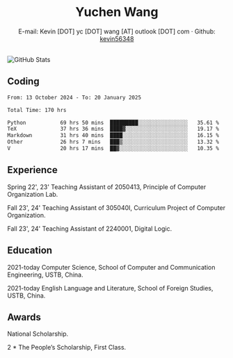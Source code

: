  <center>
     <h1>Yuchen Wang</h1>
     <div>
         <span>
             E-mail:
             Kevin [DOT] yc [DOT] wang [AT] outlook [DOT] com
         </span>
         ·
         <span>
             Github:
             <a href="https://github.com/kevin56348">kevin56348</a>
         </span>
     </div>
 </center>
<br>
<p><img src="https://github-readme-stats.vercel.app/api?username=kevin56348&amp;show_icons=true" alt="GitHub Stats"></p>

## Coding

<!-- ![Top Langs](https://github-readme-stats.vercel.app/api/top-langs/?username=kevin56348) -->

<!--START_SECTION:waka-->

```txt
From: 13 October 2024 - To: 20 January 2025

Total Time: 170 hrs

Python           69 hrs 50 mins  █████████░░░░░░░░░░░░░░░░   35.61 %
TeX              37 hrs 36 mins  ████▓░░░░░░░░░░░░░░░░░░░░   19.17 %
Markdown         31 hrs 40 mins  ████░░░░░░░░░░░░░░░░░░░░░   16.15 %
Other            26 hrs 7 mins   ███▒░░░░░░░░░░░░░░░░░░░░░   13.32 %
V                20 hrs 17 mins  ██▓░░░░░░░░░░░░░░░░░░░░░░   10.35 %
```

<!--END_SECTION:waka-->

## Experience 

Spring 22', 23' Teaching Assistant of 2050413, Principle of Computer Organization Lab.

Fall 23', 24' Teaching Assistant of 305040I, Curriculum Project of Computer Organization.

Fall 23', 24' Teaching Assistant of 2240001, Digital Logic.

## Education

2021-today Computer Science, School of Computer and Communication Engineering, USTB, China.

2021-today English Language and Literature, School of Foreign Studies, USTB, China.

## Awards

National Scholarship.

2 * The People’s Scholarship, First Class.
